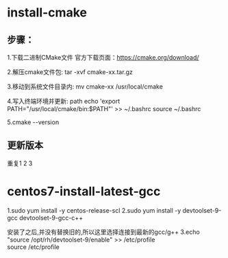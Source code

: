 # install-cmake

## 步骤：
1.下载二进制CMake文件 官方下载页面：https://cmake.org/download/

2.解压cmake文件包:
tar -xvf cmake-xx.tar.gz

3.移动到系统文件目录内:
mv cmake-xx /usr/local/cmake

4.写入终端环境并更新:
path echo 'export PATH="/usr/local/cmake/bin:$PATH"' >> ~/.bashrc
source ~/.bashrc

5.cmake --version

## 更新版本
重复1 2 3

# centos7-install-latest-gcc
1.sudo yum install -y centos-release-scl
2.sudo yum install -y devtoolset-9-gcc devtoolset-9-gcc-c++

安装了之后,并没有替换旧的,所以这里选择连接到最新的gcc/g++
3.echo "source /opt/rh/devtoolset-9/enable" >> /etc/profile  
source /etc/profile
